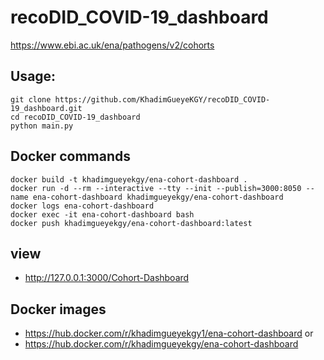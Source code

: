 # recoDID_COVID-19_dashboard


https://www.ebi.ac.uk/ena/pathogens/v2/cohorts

## Usage: 
```
git clone https://github.com/KhadimGueyeKGY/recoDID_COVID-19_dashboard.git
cd recoDID_COVID-19_dashboard
python main.py
```

## Docker commands 

```
docker build -t khadimgueyekgy/ena-cohort-dashboard .
docker run -d --rm --interactive --tty --init --publish=3000:8050 --name ena-cohort-dashboard khadimgueyekgy/ena-cohort-dashboard
docker logs ena-cohort-dashboard
docker exec -it ena-cohort-dashboard bash
docker push khadimgueyekgy/ena-cohort-dashboard:latest
```

## view

  * http://127.0.0.1:3000/Cohort-Dashboard 

## Docker images 

  * https://hub.docker.com/r/khadimgueyekgy1/ena-cohort-dashboard
  or
  * https://hub.docker.com/r/khadimgueyekgy/ena-cohort-dashboard
  


